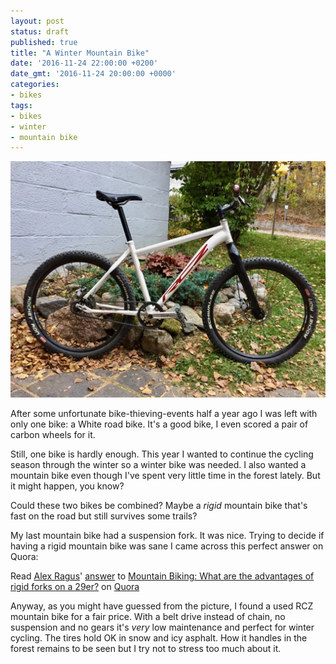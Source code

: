 ```yaml
---
layout: post
status: draft
published: true
title: "A Winter Mountain Bike"
date: '2016-11-24 22:00:00 +0200'
date_gmt: '2016-11-24 20:00:00 +0000'
categories: 
- bikes
tags:
- bikes
- winter
- mountain bike
---
```


<img src="/images/2016/11/rcz-race-ra.jpg" alt="RCZ Race RA" width="686" />

After some unfortunate bike-thieving-events half a year ago I was left with
only one bike: a White road bike. It's a good bike, I even scored a pair of
carbon wheels for it.

Still, one bike is hardly enough. This year I wanted to continue the cycling
season through the winter so a winter bike was needed. I also wanted a mountain
bike even though I've spent very little time in the forest lately. But it might
happen, you know?

Could these two bikes be combined? Maybe a *rigid* mountain bike that's fast on
the road but still survives some trails?

My last mountain bike had a suspension fork. It was nice. Trying to decide if
having a rigid mountain bike was sane I came across this perfect answer on
Quora:

<span class="quora-content-embed" data-name="Mountain-Biking-What-are-the-advantages-of-rigid-forks-on-a-29er/answer/Alex-Ragus">
Read <a class="quora-content-link" data-width="559" load-full-answer="False" 
data-key="46de24bec7b5180dcbc861e8d94431e8" data-id="2253368" data-embed="zchtrap" href="https://www.quora.com/Mountain-Biking-What-are-the-advantages-of-rigid-forks-on-a-29er/answer/Alex-Ragus" 
data-type="answer" data-height="250">
  <a href="https://www.quora.com/Alex-Ragus">Alex Ragus</a>&#039;
  <a href="/Mountain-Biking-What-are-the-advantages-of-rigid-forks-on-a-29er#ans2253368">answer</a> to 
  <a href="/Mountain-Biking-What-are-the-advantages-of-rigid-forks-on-a-29er" ref="canonical">
  <span class="rendered_qtext">Mountain Biking: What are the advantages of rigid forks on a 29er?</span></a>
  </a> on <a href="https://www.__nousername__.main.quora.com">Quora</a>
  <script type="text/javascript" src="https://www.quora.com/widgets/content"></script>
</span>

Anyway, as you might have guessed from the picture, I found a used RCZ mountain
bike for a fair price. With a belt drive instead of chain, no suspension and no 
gears it's *very* low maintenance and perfect for winter cycling. The tires
hold OK in snow and icy asphalt. How it handles in the forest remains to be
seen but I try not to stress too much about it.